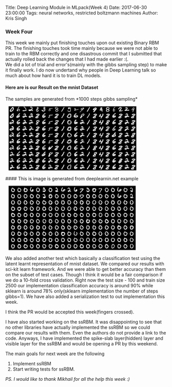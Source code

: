 Title: Deep Learning Module in MLpack(Week 4)
Date: 2017-06-30 23:00:00
Tags: neural networks, restricted boltzmann machines
Author: Kris Singh

### Week Four
This week we mainly put finishing touches upon out existing Binary RBM PR. The finishing touches took time mainly because we were not able to train to the RBM correctly and one disastrous commit that I submitted that actually rolled back the changes that I had made earlier :(. 
</br>
We did a lot of trial and error's(mainly with the gibbs sampling step) to make it finally work. I do now undertand why people in Deep Learning talk so much about how hard it is to train DL models.
</br>
#### **Here are is our Result on the mnist Dataset**
<p style = "text-aling: center;"> The samples are generated from *1000 steps gibbs sampling*
<p style = "text-aling: center;">
<img src = "../images/mnist_out.png" style = 
width = "200" height = "200" hspace = "10">
</p>
#### This is image is generated from deeplearnin.net example
<p>
<img src = "../images/mnist_deep_learning.png" style = 
width = "200" height = "200" hspace = "10">
</p>

We also added another test which basically a classification test using the latent learnt representation of mnist dataset. We compared our results with sci-kit learn framework. And we were able to get better accuracy than them on the subset of test cases. Though I think it would be a fair comparison if we do a 10-fold cross validation.
Right now the test size - 100 and train size 2500 our implementation classification accuracy is around 90% while sklearn is around 78% only(sklearn implementation the number of steps gibbs=1).
We have also added a serialization test to out implementation this week.

I think the PR would be accepted this week(fingers crossed).

I have also started working on the ssRBM. It was disappointing to see that no other libraries have actually implemented the ssRBM so we could compare our results with them. Even the authors do not provide a link to the code. Anyways, I have implemented the spike-slab layer(hidden) layer and visible layer for the ssRBM and would be opening a PR by this weekend.

The main goals for next week are the following
1. Implement ssRBM
2. Start writing tests for ssRBM.

*PS. I would like to thank Mikhail for all the help this week :)*
